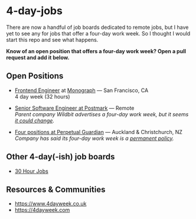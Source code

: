 # 4-day-jobs

There are now a handful of job boards dedicated to remote jobs, but I have yet to see any for jobs that offer a four-day work week. So I thought I would start this repo and see what happens.

__Know of an open position that offers a four-day work week? Open a pull request and add it below.__

## Open Positions
* [Frontend Engineer](https://monograph.netlify.com/jobs/frontend/) at [Monograph](https://monograph.io) — San Francisco, CA 
<br> 4 day week (32 hours)

* [Senior Software Engineer at Postmark](https://wildbit.com/jobs) — Remote 
<br>_Parent company Wildbit advertises a four-day work week, but it seems [it could change](https://wildbit.com/blog/2017/10/19/4-day-work-week-update)._

* [Four positions at Perpetual Guardian](https://www.seek.co.nz/perpetual-guardian-jobs) — Auckland & Christchurch, NZ
<br> _Company has said its four-day work week is a [permanent policy](https://www.perpetualguardian.co.nz/news/the-four-day-week-is-here)._

## Other 4-day(-ish) job boards
* [30 Hour Jobs](https://30hourjobs.com)

## Resources & Communities
* https://www.4dayweek.co.uk
* https://4dayweek.com
